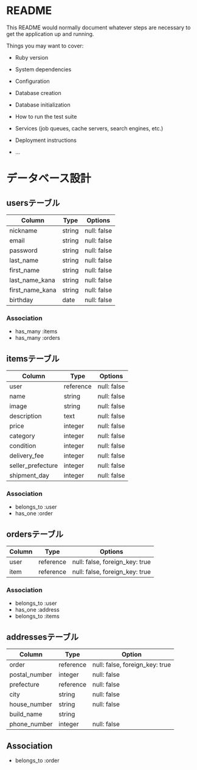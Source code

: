 # README

This README would normally document whatever steps are necessary to get the
application up and running.

Things you may want to cover:

* Ruby version

* System dependencies

* Configuration

* Database creation

* Database initialization

* How to run the test suite

* Services (job queues, cache servers, search engines, etc.)

* Deployment instructions

* ...

# データベース設計

## usersテーブル

|   Column        |  Type      |    Options    |
|-----------------|----------  |---------------|
|nickname         | string     |  null: false  |
|email            | string     |  null: false  |
|password         | string     |  null: false  |
|last_name        | string     |  null: false  |
|first_name       | string     |  null: false  |
|last_name_kana   | string     |  null: false  |
|first_name_kana  | string     |  null: false  |
|birthday         | date       |  null: false  | 

### Association

- has_many :items
- has_many :orders

## itemsテーブル

|Column             |Type       |   Options   |
|-------------------|-----------|-------------|
|user               | reference | null: false |
|name               | string    | null: false |
|image              | string    | null: false |
|description        | text      | null: false |
|price              | integer   | null: false |
|category           | integer   | null: false |
|condition          | integer   | null: false |
|delivery_fee       | integer   | null: false |
|seller_prefecture  | integer   | null: false |
|shipment_day       | integer   | null: false |


### Association

- belongs_to :user
- has_one :order

## ordersテーブル
|Column       |Type       | Options                       |
|-------------|-----------|-------------------------------|
|user         | reference |null: false, foreign_key: true |
|item         | reference |null: false, foreign_key: true |

### Association

- belongs_to :user
- has_one :address
- belongs_to :items

## addressesテーブル
|Column         |Type       |Option                          |
|---------------|-----------|--------------------------------|
|order          | reference | null: false, foreign_key: true |
|postal_number  | integer   | null: false                    |
|prefecture     | reference | null: false                    |
|city           | string    | null: false                    |
|house_number   | string    | null: false                    |
|build_name     | string    |                                |
|phone_number   | integer   | null: false                    |

## Association

- belongs_to :order